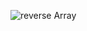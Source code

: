 ![reverse Array](https://user-images.githubusercontent.com/71629248/120748878-1d3c0f00-c521-11eb-892f-bafc4dd50410.jpg)

